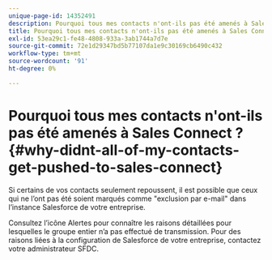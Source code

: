 ```yaml
---
unique-page-id: 14352491
description: Pourquoi tous mes contacts n'ont-ils pas été amenés à Sales Connect ? - Documents Marketo - Documentation du produit
title: Pourquoi tous mes contacts n'ont-ils pas été amenés à Sales Connect ?
exl-id: 53ea29c1-fe48-4808-933a-3ab1744a7d7e
source-git-commit: 72e1d29347bd5b77107da1e9c30169cb6490c432
workflow-type: tm+mt
source-wordcount: '91'
ht-degree: 0%

---
```


# Pourquoi tous mes contacts n&#39;ont-ils pas été amenés à Sales Connect ? {#why-didnt-all-of-my-contacts-get-pushed-to-sales-connect}

Si certains de vos contacts seulement repoussent, il est possible que ceux qui ne l’ont pas été soient marqués comme &quot;exclusion par e-mail&quot; dans l’instance Salesforce de votre entreprise.

Consultez l’icône Alertes pour connaître les raisons détaillées pour lesquelles le groupe entier n’a pas effectué de transmission. Pour des raisons liées à la configuration de Salesforce de votre entreprise, contactez votre administrateur SFDC.
